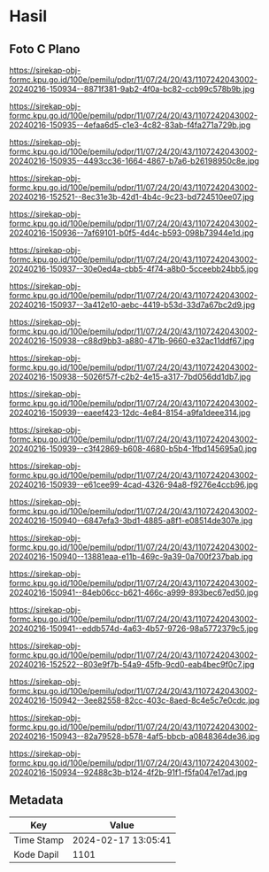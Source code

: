 # Hasil

## Foto C Plano

https://sirekap-obj-formc.kpu.go.id/100e/pemilu/pdpr/11/07/24/20/43/1107242043002-20240216-150934--8871f381-9ab2-4f0a-bc82-ccb99c578b9b.jpg

https://sirekap-obj-formc.kpu.go.id/100e/pemilu/pdpr/11/07/24/20/43/1107242043002-20240216-150935--4efaa6d5-c1e3-4c82-83ab-f4fa271a729b.jpg

https://sirekap-obj-formc.kpu.go.id/100e/pemilu/pdpr/11/07/24/20/43/1107242043002-20240216-150935--4493cc36-1664-4867-b7a6-b26198950c8e.jpg

https://sirekap-obj-formc.kpu.go.id/100e/pemilu/pdpr/11/07/24/20/43/1107242043002-20240216-152521--8ec31e3b-42d1-4b4c-9c23-bd724510ee07.jpg

https://sirekap-obj-formc.kpu.go.id/100e/pemilu/pdpr/11/07/24/20/43/1107242043002-20240216-150936--7af69101-b0f5-4d4c-b593-098b73944e1d.jpg

https://sirekap-obj-formc.kpu.go.id/100e/pemilu/pdpr/11/07/24/20/43/1107242043002-20240216-150937--30e0ed4a-cbb5-4f74-a8b0-5cceebb24bb5.jpg

https://sirekap-obj-formc.kpu.go.id/100e/pemilu/pdpr/11/07/24/20/43/1107242043002-20240216-150937--3a412e10-aebc-4419-b53d-33d7a67bc2d9.jpg

https://sirekap-obj-formc.kpu.go.id/100e/pemilu/pdpr/11/07/24/20/43/1107242043002-20240216-150938--c88d9bb3-a880-471b-9660-e32ac11ddf67.jpg

https://sirekap-obj-formc.kpu.go.id/100e/pemilu/pdpr/11/07/24/20/43/1107242043002-20240216-150938--5026f57f-c2b2-4e15-a317-7bd056dd1db7.jpg

https://sirekap-obj-formc.kpu.go.id/100e/pemilu/pdpr/11/07/24/20/43/1107242043002-20240216-150939--eaeef423-12dc-4e84-8154-a9fa1deee314.jpg

https://sirekap-obj-formc.kpu.go.id/100e/pemilu/pdpr/11/07/24/20/43/1107242043002-20240216-150939--c3f42869-b608-4680-b5b4-1fbd145695a0.jpg

https://sirekap-obj-formc.kpu.go.id/100e/pemilu/pdpr/11/07/24/20/43/1107242043002-20240216-150939--e61cee99-4cad-4326-94a8-f9276e4ccb96.jpg

https://sirekap-obj-formc.kpu.go.id/100e/pemilu/pdpr/11/07/24/20/43/1107242043002-20240216-150940--6847efa3-3bd1-4885-a8f1-e08514de307e.jpg

https://sirekap-obj-formc.kpu.go.id/100e/pemilu/pdpr/11/07/24/20/43/1107242043002-20240216-150940--13881eaa-e11b-469c-9a39-0a700f237bab.jpg

https://sirekap-obj-formc.kpu.go.id/100e/pemilu/pdpr/11/07/24/20/43/1107242043002-20240216-150941--84eb06cc-b621-466c-a999-893bec67ed50.jpg

https://sirekap-obj-formc.kpu.go.id/100e/pemilu/pdpr/11/07/24/20/43/1107242043002-20240216-150941--eddb574d-4a63-4b57-9726-98a5772379c5.jpg

https://sirekap-obj-formc.kpu.go.id/100e/pemilu/pdpr/11/07/24/20/43/1107242043002-20240216-152522--803e9f7b-54a9-45fb-9cd0-eab4bec9f0c7.jpg

https://sirekap-obj-formc.kpu.go.id/100e/pemilu/pdpr/11/07/24/20/43/1107242043002-20240216-150942--3ee82558-82cc-403c-8aed-8c4e5c7e0cdc.jpg

https://sirekap-obj-formc.kpu.go.id/100e/pemilu/pdpr/11/07/24/20/43/1107242043002-20240216-150943--82a79528-b578-4af5-bbcb-a0848364de36.jpg

https://sirekap-obj-formc.kpu.go.id/100e/pemilu/pdpr/11/07/24/20/43/1107242043002-20240216-150934--92488c3b-b124-4f2b-91f1-f5fa047e17ad.jpg


## Metadata

| Key        | Value               |
| ---------- | ------------------- |
| Time Stamp | 2024-02-17 13:05:41 |
| Kode Dapil | 1101                |



